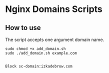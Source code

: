 # Nginx Domains Scripts
 
## How to use
The script accepts one argument domain name. 
```Shell
sudo chmod +x add_domain.sh
sudo ./add_domain.sh example.com


Block sc-domain:izkadebrow.com

```
